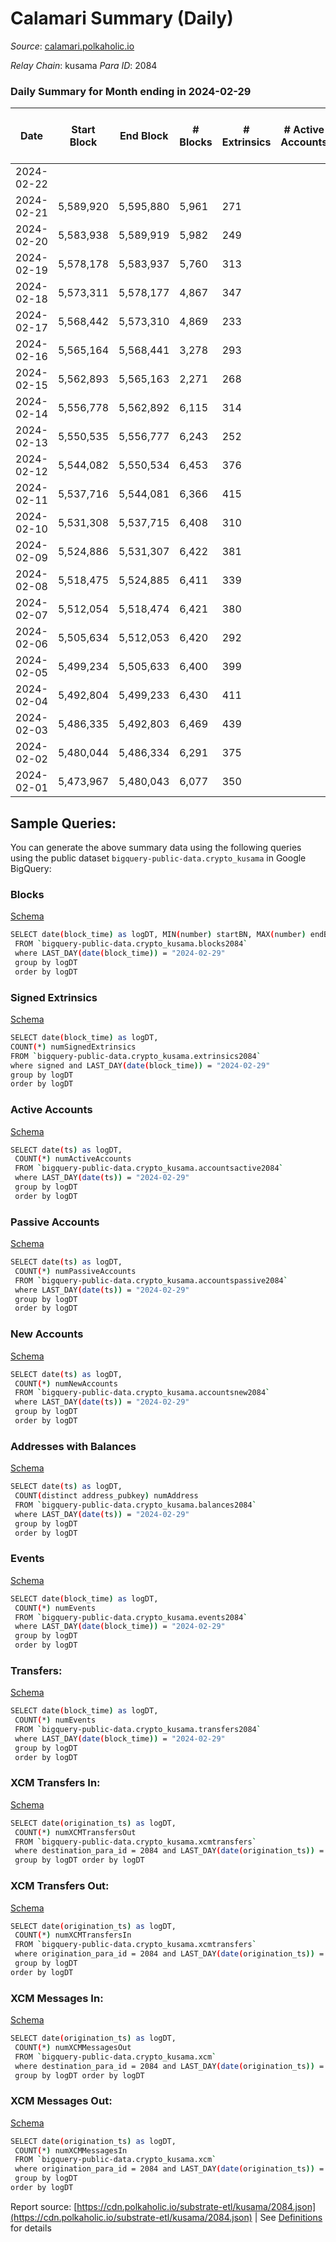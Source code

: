 # Calamari Summary (Daily)

_Source_: [calamari.polkaholic.io](https://calamari.polkaholic.io)

*Relay Chain*: kusama
*Para ID*: 2084



### Daily Summary for Month ending in 2024-02-29


| Date    | Start Block | End Block | # Blocks | # Extrinsics | # Active Accounts | # Passive Accounts | # New Accounts | # Addresses | # Events  | # Transfers ($USD) | # XCM Transfers In ($USD) | # XCM Transfers Out ($USD) | # XCM In | # XCM Out | Issues |
|---------|-------------|-----------|----------|--------------|-------------------|--------------------|----------------|-------------|-----------|--------------------|---------------------------|----------------------------|----------|-----------|--------|
| 2024-02-22 |  |  |  |  |  |  |  |  |  |   |   |   |  |  |  |
| 2024-02-21 | 5,589,920 | 5,595,880 | 5,961 | 271 |  |  |  |  | 39,646 | 87 ($74,373.73) |   |   |  |  |  |
| 2024-02-20 | 5,583,938 | 5,589,919 | 5,982 | 249 |  |  |  |  | 43,889 | 83 ($34,361.60) |   |   |  |  |  |
| 2024-02-19 | 5,578,178 | 5,583,937 | 5,760 | 313 |  |  |  |  | 38,141 | 91 ($90,369.63) |   |   |  |  |  |
| 2024-02-18 | 5,573,311 | 5,578,177 | 4,867 | 347 |  |  |  |  | 33,560 | 80 ($208,581.30) |   |   |  |  |  |
| 2024-02-17 | 5,568,442 | 5,573,310 | 4,869 | 233 |  |  |  |  | 28,037 | 61 ($3,272.28) |   |   |  |  |  |
| 2024-02-16 | 5,565,164 | 5,568,441 | 3,278 | 293 |  |  |  |  | 23,160 | 86 ($19,111.76) |   |   |  |  |  |
| 2024-02-15 | 5,562,893 | 5,565,163 | 2,271 | 268 |  |  |  |  | 16,388 | 85 ($58,257.32) |   |   |  |  |  |
| 2024-02-14 | 5,556,778 | 5,562,892 | 6,115 | 314 |  |  |  |  | 46,998 | 93 ($52,117.59) |   |   |  |  |  |
| 2024-02-13 | 5,550,535 | 5,556,777 | 6,243 | 252 |  |  |  |  | 41,853 | 72 ($37,836.46) |   |   |  |  |  |
| 2024-02-12 | 5,544,082 | 5,550,534 | 6,453 | 376 |  |  |  |  | 48,422 | 129 ($25,216.08) |   |   |  |  |  |
| 2024-02-11 | 5,537,716 | 5,544,081 | 6,366 | 415 |  |  |  |  | 43,285 | 97 ($64,279.64) |   |   |  |  |  |
| 2024-02-10 | 5,531,308 | 5,537,715 | 6,408 | 310 |  |  |  |  | 47,152 | 95 ($77,230.12) |   |   |  |  |  |
| 2024-02-09 | 5,524,886 | 5,531,307 | 6,422 | 381 |  |  |  |  | 47,651 | 124 ($51,683.79) |   |   |  |  |  |
| 2024-02-08 | 5,518,475 | 5,524,885 | 6,411 | 339 |  |  |  |  | 42,485 | 95 ($16,724.14) |   |   |  |  |  |
| 2024-02-07 | 5,512,054 | 5,518,474 | 6,421 | 380 |  |  |  |  | 47,175 | 83 ($10,825.76) |   |   |  |  |  |
| 2024-02-06 | 5,505,634 | 5,512,053 | 6,420 | 292 |  |  |  |  | 41,707 | 74 ($52,933.65) |   |   |  |  |  |
| 2024-02-05 | 5,499,234 | 5,505,633 | 6,400 | 399 |  |  |  |  | 46,863 | 121 ($9,945.68) | 2 ($209.56) | 4  |  |  |  |
| 2024-02-04 | 5,492,804 | 5,499,233 | 6,430 | 411 |  |  |  |  | 42,555 | 108 ($63,383.98) | 3 ($253.32) | 3  |  |  |  |
| 2024-02-03 | 5,486,335 | 5,492,803 | 6,469 | 439 |  |  |  |  | 47,127 | 100 ($66,479.85) | 1 ($165.39) | 4 ($13.78) |  |  |  |
| 2024-02-02 | 5,480,044 | 5,486,334 | 6,291 | 375 |  |  |  |  | 41,404 | 120 ($74,464.29) | 4 ($602.15) | 3 ($38.12) |  | 1 |  |
| 2024-02-01 | 5,473,967 | 5,480,043 | 6,077 | 350 |  |  |  |  | 44,124 | 121 ($17,482.34) | 1 ($141.33) | 7 ($595.69) | 1 | 4 |  |

## Sample Queries:
You can generate the above summary data using the following queries using the public dataset `bigquery-public-data.crypto_kusama` in Google BigQuery:


### Blocks 

[Schema](https://github.com/colorfulnotion/substrate-etl/blob/main/schema/blocks.json)

```bash
SELECT date(block_time) as logDT, MIN(number) startBN, MAX(number) endBN, COUNT(*) numBlocks 
 FROM `bigquery-public-data.crypto_kusama.blocks2084`  
 where LAST_DAY(date(block_time)) = "2024-02-29" 
 group by logDT 
 order by logDT
```

### Signed Extrinsics 

[Schema](https://github.com/colorfulnotion/substrate-etl/blob/main/schema/extrinsics.json)

```bash
SELECT date(block_time) as logDT, 
COUNT(*) numSignedExtrinsics 
FROM `bigquery-public-data.crypto_kusama.extrinsics2084`  
where signed and LAST_DAY(date(block_time)) = "2024-02-29" 
group by logDT 
order by logDT
```

### Active Accounts 

[Schema](https://github.com/colorfulnotion/substrate-etl/blob/main/schema/accountsactive.json)

```bash
SELECT date(ts) as logDT, 
 COUNT(*) numActiveAccounts 
 FROM `bigquery-public-data.crypto_kusama.accountsactive2084` 
 where LAST_DAY(date(ts)) = "2024-02-29" 
 group by logDT 
 order by logDT
```

### Passive Accounts 

[Schema](https://github.com/colorfulnotion/substrate-etl/blob/main/schema/accountspassive.json)

```bash
SELECT date(ts) as logDT, 
 COUNT(*) numPassiveAccounts 
 FROM `bigquery-public-data.crypto_kusama.accountspassive2084` 
 where LAST_DAY(date(ts)) = "2024-02-29" 
 group by logDT 
 order by logDT
```

### New Accounts 

[Schema](https://github.com/colorfulnotion/substrate-etl/blob/main/schema/accountsnew.json)

```bash
SELECT date(ts) as logDT, 
 COUNT(*) numNewAccounts 
 FROM `bigquery-public-data.crypto_kusama.accountsnew2084` 
 where LAST_DAY(date(ts)) = "2024-02-29" 
 group by logDT
 order by logDT
```

### Addresses with Balances 

[Schema](https://github.com/colorfulnotion/substrate-etl/blob/main/schema/balances.json)

```bash
SELECT date(ts) as logDT,
 COUNT(distinct address_pubkey) numAddress 
 FROM `bigquery-public-data.crypto_kusama.balances2084` 
 where LAST_DAY(date(ts)) = "2024-02-29" 
 group by logDT 
 order by logDT
```

### Events 

[Schema](https://github.com/colorfulnotion/substrate-etl/blob/main/schema/events.json)

```bash
SELECT date(block_time) as logDT, 
 COUNT(*) numEvents 
 FROM `bigquery-public-data.crypto_kusama.events2084` 
 where LAST_DAY(date(block_time)) = "2024-02-29" 
 group by logDT 
 order by logDT
```

### Transfers:

[Schema](https://github.com/colorfulnotion/substrate-etl/blob/main/schema/transfers.json)

```bash
SELECT date(block_time) as logDT, 
 COUNT(*) numEvents 
 FROM `bigquery-public-data.crypto_kusama.transfers2084` 
 where LAST_DAY(date(block_time)) = "2024-02-29" 
 group by logDT 
 order by logDT
```

### XCM Transfers In: 

[Schema](https://github.com/colorfulnotion/substrate-etl/blob/main/schema/xcmtransfers.json)

```bash
SELECT date(origination_ts) as logDT, 
 COUNT(*) numXCMTransfersOut 
 FROM `bigquery-public-data.crypto_kusama.xcmtransfers` 
 where destination_para_id = 2084 and LAST_DAY(date(origination_ts)) = "2024-02-29" 
 group by logDT order by logDT
```

### XCM Transfers Out: 

[Schema](https://github.com/colorfulnotion/substrate-etl/blob/main/schema/xcmtransfers.json)

```bash
SELECT date(origination_ts) as logDT, 
 COUNT(*) numXCMTransfersIn 
 FROM `bigquery-public-data.crypto_kusama.xcmtransfers` 
 where origination_para_id = 2084 and LAST_DAY(date(origination_ts)) = "2024-02-29" 
 group by logDT 
order by logDT
```

### XCM Messages In: 

[Schema](https://github.com/colorfulnotion/substrate-etl/blob/main/schema/xcm.json)

```bash
SELECT date(origination_ts) as logDT, 
 COUNT(*) numXCMMessagesOut 
 FROM `bigquery-public-data.crypto_kusama.xcm` 
 where destination_para_id = 2084 and LAST_DAY(date(origination_ts)) = "2024-02-29" 
 group by logDT order by logDT
```

### XCM Messages Out: 

[Schema](https://github.com/colorfulnotion/substrate-etl/blob/main/schema/xcm.json)

```bash
SELECT date(origination_ts) as logDT, 
 COUNT(*) numXCMMessagesIn 
 FROM `bigquery-public-data.crypto_kusama.xcm` 
 where origination_para_id = 2084 and LAST_DAY(date(origination_ts)) = "2024-02-29" 
 group by logDT 
order by logDT
```


Report source: [https://cdn.polkaholic.io/substrate-etl/kusama/2084.json](https://cdn.polkaholic.io/substrate-etl/kusama/2084.json) | See [Definitions](/DEFINITIONS.md) for details

